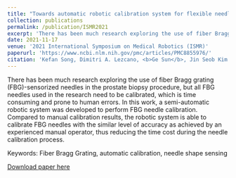 ```yaml
---
title: "Towards automatic robotic calibration system for flexible needles with FBG sensors"
collection: publications
permalink: /publication/ISMR2021
excerpt: 'There has been much research exploring the use of fiber Bragg grating (FBG)-sensorized needles in the prostate biopsy procedure, but all FBG needles used in the research need to be calibrated, which is time consuming and prone to human errors. In this work, a semi-automatic robotic system was developed to perform FBG needle calibration. Compared to manual calibration results, the robotic system is able to calibrate FBG needles with the similar level of accuracy as achieved by an experienced manual operator, thus reducing the time cost during the needle calibration process.'
date: 2021-11-17
venue: '2021 International Symposium on Medical Robotics (ISMR)'
paperurl: 'https://www.ncbi.nlm.nih.gov/pmc/articles/PMC8855976/'
citation: 'Kefan Song, Dimitri A. Lezcano, <b>Ge Sun</b>, Jin Seob Kim and Iulian I. Iordachita*. &quot;Towards automatic robotic calibration system for flexible needles with FBG sensors.&quot; <i>2021 International Symposium on Medical Robotics (ISMR)</i>. p. 1-7.'
---
```

There has been much research exploring the use of fiber Bragg grating (FBG)-sensorized needles in the prostate biopsy procedure, but all FBG needles used in the research need to be calibrated, which is time consuming and prone to human errors. In this work, a semi-automatic robotic system was developed to perform FBG needle calibration. Compared to manual calibration results, the robotic system is able to calibrate FBG needles with the similar level of accuracy as achieved by an experienced manual operator, thus reducing the time cost during the needle calibration process.

Keywords: Fiber Bragg Grating, automatic calibration, needle shape sensing

[Download paper here](https://www.ncbi.nlm.nih.gov/pmc/articles/PMC8855976/pdf/nihms-1777037.pdf)

<!-- Recommended citation: Your Name, You. (2009). "Paper Title Number 1." <i>Journal 1</i>. 1(1). -->
